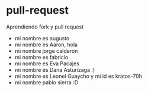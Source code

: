 # pull-request

Aprendiendo fork y pull request


- mi nombre es augusto
- mi nombre es Aaron, hola
- mi nombre jorge calderon 
- mi nombre es fabricio  
- mi nombre es Eva Pacajes
- mi nombre es Dana Asturizaga :)
- mi nombre es Leonel Guaycho y mi id es kratos-70h
- mi nombre pablo sierra :D


